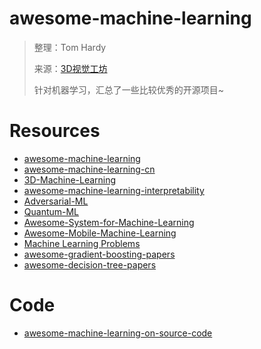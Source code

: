 # awesome-machine-learning

> 整理：Tom Hardy
>
> 来源：[3D视觉工坊](https://mp.weixin.qq.com/s?__biz=MzU1MjY4MTA1MQ==&mid=2247484684&idx=1&sn=e812540aee03a4fc54e44d5555ccb843&chksm=fbff2e38cc88a72e180f0f6b0f7b906dd616e7d71fffb9205d529f1238e8ef0f0c5554c27dd7&token=691734513&lang=zh_CN#rd)
>
> 针对机器学习，汇总了一些比较优秀的开源项目~



# Resources

- [awesome-machine-learning](https://github.com/josephmisiti/awesome-machine-learning)
- [awesome-machine-learning-cn](https://github.com/jobbole/awesome-machine-learning-cn)
- [3D-Machine-Learning](https://github.com/timzhang642/3D-Machine-Learning)
- [awesome-machine-learning-interpretability](https://github.com/jphall663/awesome-machine-learning-interpretability)
- [Adversarial-ML](https://github.com/yenchenlin/awesome-adversarial-machine-learning)
- [Quantum-ML](https://github.com/krishnakumarsekar/awesome-quantum-machine-learning)
- [Awesome-System-for-Machine-Learning](https://github.com/HuaizhengZhang/Awesome-System-for-Machine-Learning)
- [Awesome-Mobile-Machine-Learning](https://github.com/fritzlabs/Awesome-Mobile-Machine-Learning)
- [Machine Learning Problems](https://github.com/RedditSota/state-of-the-art-result-for-machine-learning-problems)
- [awesome-gradient-boosting-papers](https://github.com/benedekrozemberczki/awesome-gradient-boosting-papers)
- [awesome-decision-tree-papers](https://github.com/benedekrozemberczki/awesome-decision-tree-papers)

# Code

- [awesome-machine-learning-on-source-code](https://github.com/src-d/awesome-machine-learning-on-source-code)


